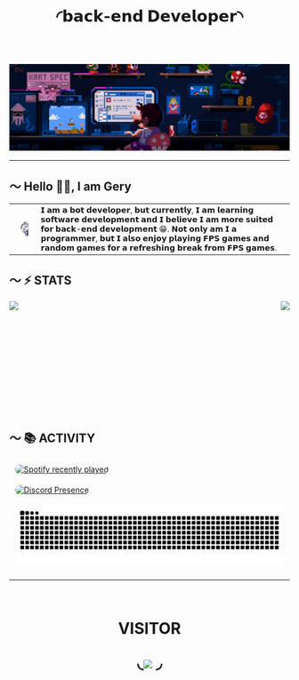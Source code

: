 <h1 align="center">
◜𝗯𝗮𝗰𝗸-𝗲𝗻𝗱 𝗗𝗲𝘃𝗲𝗹𝗼𝗽𝗲𝗿◝
</h1>

<p align="center">
  <img src="Assets/code.gif" alt="Hello" style="object-fit: cover; margin-top: 50px;">
</p>

---

<h2 align="left">
～ Hello 👋🏻, I am Gery 
</h2>

<table>
  <tr>
    <td>
      <img src="Assets/mythikore-anime-girl.gif" alt="Hello" style="object-fit: cover; width: 200px; border-radius: 10px;"/>
    </td>
    <td>
      𝗜 𝗮𝗺 𝗮 𝗯𝗼𝘁 𝗱𝗲𝘃𝗲𝗹𝗼𝗽𝗲𝗿, 𝗯𝘂𝘁 𝗰𝘂𝗿𝗿𝗲𝗻𝘁𝗹𝘆, 𝗜 𝗮𝗺 𝗹𝗲𝗮𝗿𝗻𝗶𝗻𝗴 𝘀𝗼𝗳𝘁𝘄𝗮𝗿𝗲 𝗱𝗲𝘃𝗲𝗹𝗼𝗽𝗺𝗲𝗻𝘁 𝗮𝗻𝗱 𝗜 𝗯𝗲𝗹𝗶𝗲𝘃𝗲 𝗜 𝗮𝗺 𝗺𝗼𝗿𝗲 𝘀𝘂𝗶𝘁𝗲𝗱 𝗳𝗼𝗿 𝗯𝗮𝗰𝗸-𝗲𝗻𝗱 𝗱𝗲𝘃𝗲𝗹𝗼𝗽𝗺𝗲𝗻𝘁 😁.        𝗡𝗼𝘁 𝗼𝗻𝗹𝘆 𝗮𝗺 𝗜 𝗮 𝗽𝗿𝗼𝗴𝗿𝗮𝗺𝗺𝗲𝗿, 𝗯𝘂𝘁 𝗜 𝗮𝗹𝘀𝗼 𝗲𝗻𝗷𝗼𝘆 𝗽𝗹𝗮𝘆𝗶𝗻𝗴 𝗙𝗣𝗦 𝗴𝗮𝗺𝗲𝘀 𝗮𝗻𝗱 𝗿𝗮𝗻𝗱𝗼𝗺 𝗴𝗮𝗺𝗲𝘀 𝗳𝗼𝗿 𝗮 𝗿𝗲𝗳𝗿𝗲𝘀𝗵𝗶𝗻𝗴 𝗯𝗿𝗲𝗮𝗸 𝗳𝗿𝗼𝗺 𝗙𝗣𝗦 𝗴𝗮𝗺𝗲𝘀.
    </td>
  </tr>
</table>

<h2 align="left">
～ ⚡ STATS
</h2>

<div style="display: flex; align-items: center; justify-content: space-between;">
  <img src="https://github-readme-stats.vercel.app/api/top-langs/?username=rainner9&theme=tokyonight&hide_border=false&include_all_commits=true&count_private=true&layout=compact" style="height: 200px;"/>
  <img src="https://github-readme-stats.vercel.app/api?username=rainner9&theme=tokyonight&hide_border=false&include_all_commits=true&count_private=true" style="height: 200px;"/>
</div>

<h2 align="left">
～ 📚 ACTIVITY
</h2>

<div style="align-items: center; justify-content: space-between;">
  <div style="padding: 10px;">
    <a href="https://open.spotify.com/user/kdmapper.exe">
      <img src="https://spotify-recently-played-readme.vercel.app/api?user=2sqedz98t0t3e2vtbvo2646vs&unique={true|1|on|yes}" alt="Spotify recently played" style="border-radius: 10px;" />
    </a>
  </div>
  
  <div style="padding: 10px;">
    <a href="https://discord.com/users/746523440608968799">
      <img src="https://lanyard.cnrad.dev/api/746523440608968799" alt="Discord Presence" style="border-radius: 10px;" />
    </a>
  </div>

  <div style="padding: 10px;">
    <img src="https://raw.githubusercontent.com/m1ndfr/m1ndfr/output/snake.svg" alt="Snake animation" />
  </div>
</div>

---
<br>

<h1 align="center">
VISITOR
<br>

◟<img align="cener" src="https://profile-counter.glitch.me/m1ndfr/count.svg?"/> ◞
</h1>
